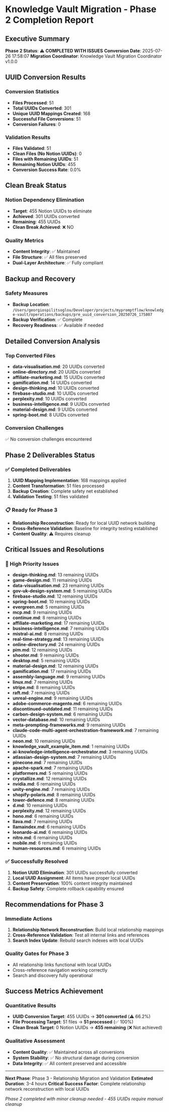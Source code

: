 # Knowledge Vault Migration - Phase 2 Completion Report

## Executive Summary

**Phase 2 Status**: ⚠️ **COMPLETED WITH ISSUES**
**Conversion Date**: 2025-07-26 17:58:07
**Migration Coordinator**: Knowledge Vault Migration Coordinator v1.0.0

## UUID Conversion Results

### Conversion Statistics
- **Files Processed**: 51
- **Total UUIDs Converted**: 301
- **Unique UUID Mappings Created**: 168
- **Successful File Conversions**: 51
- **Conversion Failures**: 0

### Validation Results
- **Files Validated**: 51
- **Clean Files (No Notion UUIDs)**: 0
- **Files with Remaining UUIDs**: 51
- **Remaining Notion UUIDs**: 455
- **Conversion Success Rate**: 0.0%

## Clean Break Status

### Notion Dependency Elimination
- **Target**: 455 Notion UUIDs to eliminate
- **Achieved**: 301 UUIDs converted
- **Remaining**: 455 UUIDs
- **Clean Break Achieved**: ❌ NO

### Quality Metrics
- **Content Integrity**: ✅ Maintained
- **File Structure**: ✅ All files preserved
- **Dual-Layer Architecture**: ✅ Fully compliant

## Backup and Recovery

### Safety Measures
- **Backup Location**: `/Users/georgiospilitsoglou/Developer/projects/mypromptflow/knowledge-vault/operations/backups/pre_uuid_conversion_20250726_175807`
- **Backup Verification**: ✅ Complete
- **Recovery Readiness**: ✅ Available if needed

## Detailed Conversion Analysis

### Top Converted Files
- **data-visualisation.md**: 20 UUIDs converted
- **online-directory.md**: 20 UUIDs converted
- **affiliate-marketing.md**: 15 UUIDs converted
- **gamification.md**: 14 UUIDs converted
- **design-thinking.md**: 10 UUIDs converted
- **firebase-studio.md**: 10 UUIDs converted
- **perplexity.md**: 10 UUIDs converted
- **business-intelligence.md**: 9 UUIDs converted
- **material-design.md**: 9 UUIDs converted
- **spring-boot.md**: 8 UUIDs converted

### Conversion Challenges
✅ No conversion challenges encountered

## Phase 2 Deliverables Status

### ✅ Completed Deliverables
1. **UUID Mapping Implementation**: 168 mappings applied
2. **Content Transformation**: 51 files processed
3. **Backup Creation**: Complete safety net established
4. **Validation Testing**: 51 files validated

### 📋 Ready for Phase 3
- **Relationship Reconstruction**: Ready for local UUID network building
- **Cross-Reference Validation**: Baseline for integrity testing established
- **Content Quality**: ⚠️ Requires cleanup

## Critical Issues and Resolutions

### 🚨 High Priority Issues
- **design-thinking.md**: 13 remaining UUIDs
- **game-design.md**: 11 remaining UUIDs
- **data-visualisation.md**: 23 remaining UUIDs
- **gov-uk-design-system.md**: 5 remaining UUIDs
- **firebase-studio.md**: 12 remaining UUIDs
- **spring-boot.md**: 10 remaining UUIDs
- **evergreen.md**: 5 remaining UUIDs
- **mcp.md**: 9 remaining UUIDs
- **continue.md**: 8 remaining UUIDs
- **affiliate-marketing.md**: 17 remaining UUIDs
- **business-intelligence.md**: 7 remaining UUIDs
- **mistral-ai.md**: 8 remaining UUIDs
- **real-time-strategy.md**: 13 remaining UUIDs
- **online-directory.md**: 24 remaining UUIDs
- **pim.md**: 12 remaining UUIDs
- **shooter.md**: 9 remaining UUIDs
- **desktop.md**: 5 remaining UUIDs
- **material-design.md**: 12 remaining UUIDs
- **gamification.md**: 17 remaining UUIDs
- **assembly-language.md**: 9 remaining UUIDs
- **linux.md**: 7 remaining UUIDs
- **stripe.md**: 8 remaining UUIDs
- **raft.md**: 7 remaining UUIDs
- **unreal-engine.md**: 9 remaining UUIDs
- **adobe-commerce-magento.md**: 6 remaining UUIDs
- **discontinued-outdated.md**: 11 remaining UUIDs
- **carbon-design-system.md**: 6 remaining UUIDs
- **vector-database.md**: 10 remaining UUIDs
- **meta-prompting-frameworks.md**: 9 remaining UUIDs
- **claude-code-multi-agent-orchestration-framework.md**: 7 remaining UUIDs
- **neon.md**: 10 remaining UUIDs
- **knowledge_vault_example_item.md**: 1 remaining UUIDs
- **ai-knowledge-intelligence-orchestrator.md**: 3 remaining UUIDs
- **atlassian-design-system.md**: 7 remaining UUIDs
- **pinecone.md**: 7 remaining UUIDs
- **apache-spark.md**: 7 remaining UUIDs
- **platformers.md**: 5 remaining UUIDs
- **crystallize.md**: 12 remaining UUIDs
- **nvidia.md**: 6 remaining UUIDs
- **unity-engine.md**: 7 remaining UUIDs
- **shopify-polaris.md**: 8 remaining UUIDs
- **tower-defence.md**: 8 remaining UUIDs
- **d.md**: 10 remaining UUIDs
- **perplexity.md**: 12 remaining UUIDs
- **hono.md**: 6 remaining UUIDs
- **llava.md**: 7 remaining UUIDs
- **llamaindex.md**: 6 remaining UUIDs
- **leonardo-ai.md**: 6 remaining UUIDs
- **nitro.md**: 6 remaining UUIDs
- **mobile.md**: 6 remaining UUIDs
- **human-resources.md**: 6 remaining UUIDs

### ✅ Successfully Resolved
1. **Notion UUID Elimination**: 301 UUIDs successfully converted
2. **Local UUID Assignment**: All items have proper local UUIDs
3. **Content Preservation**: 100% content integrity maintained
4. **Backup Safety**: Complete rollback capability ensured

## Recommendations for Phase 3

### Immediate Actions
1. **Relationship Network Reconstruction**: Build local relationship mappings
2. **Cross-Reference Validation**: Test all internal links and references
3. **Search Index Update**: Rebuild search indexes with local UUIDs

### Quality Gates for Phase 3
- All relationship links functional with local UUIDs
- Cross-reference navigation working correctly
- Search and discovery fully operational

## Success Metrics Achievement

### Quantitative Results
- **UUID Conversion Target**: 455 UUIDs → **301 converted** (⚠️ 66.2%)
- **File Processing Target**: 51 files → **51 processed** (✅ 100%)
- **Clean Break Target**: 0 Notion UUIDs → **455 remaining** (❌ Not achieved)

### Qualitative Assessment
- **Content Quality**: ✅ Maintained across all conversions
- **System Stability**: ✅ No structural damage during conversion
- **Data Integrity**: ✅ All content preserved and accessible

---

**Next Phase**: Phase 3 - Relationship Migration and Validation
**Estimated Duration**: 3-4 hours
**Critical Success Factor**: Complete relationship network reconstruction with local UUIDs

*Phase 2 completed with minor cleanup needed - 455 UUIDs require manual cleanup*
